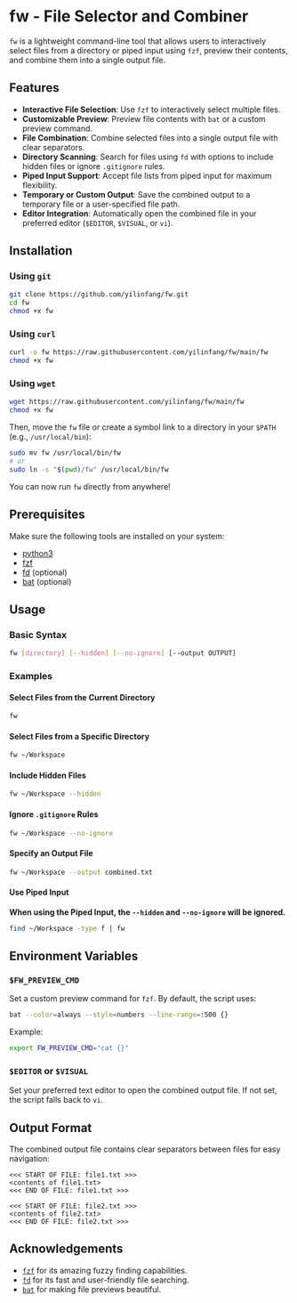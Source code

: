 # fw - File Selector and Combiner

`fw` is a lightweight command-line tool that allows users to interactively select files from a directory or piped input using `fzf`, preview their contents, and combine them into a single output file.

## Features

- **Interactive File Selection**: Use `fzf` to interactively select multiple files.
- **Customizable Preview**: Preview file contents with `bat` or a custom preview command.
- **File Combination**: Combine selected files into a single output file with clear separators.
- **Directory Scanning**: Search for files using `fd` with options to include hidden files or ignore `.gitignore` rules.
- **Piped Input Support**: Accept file lists from piped input for maximum flexibility.
- **Temporary or Custom Output**: Save the combined output to a temporary file or a user-specified file path.
- **Editor Integration**: Automatically open the combined file in your preferred editor (`$EDITOR`, `$VISUAL`, or `vi`).

## Installation

### Using `git`

```bash
git clone https://github.com/yilinfang/fw.git
cd fw
chmod +x fw
```

### Using `curl`

```bash
curl -o fw https://raw.githubusercontent.com/yilinfang/fw/main/fw
chmod +x fw
```

### Using `wget`

```bash
wget https://raw.githubusercontent.com/yilinfang/fw/main/fw
chmod +x fw
```

Then, move the `fw` file or create a symbol link to a directory in your `$PATH` (e.g., `/usr/local/bin`):

```bash
sudo mv fw /usr/local/bin/fw
# or
sudo ln -s "$(pwd)/fw" /usr/local/bin/fw
```

You can now run `fw` directly from anywhere!

## Prerequisites

Make sure the following tools are installed on your system:

- [python3](https://www.python.org/)
- [fzf](https://github.com/junegunn/fzf)
- [fd](https://github.com/sharkdp/fd) (optional)
- [bat](https://github.com/sharkdp/bat) (optional)

## Usage

### Basic Syntax

```bash
fw [directory] [--hidden] [--no-ignore] [--output OUTPUT]
```

### Examples

#### Select Files from the Current Directory

```bash
fw
```

#### Select Files from a Specific Directory

```bash
fw ~/Workspace
```

#### Include Hidden Files

```bash
fw ~/Workspace --hidden
```

#### Ignore `.gitignore` Rules

```bash
fw ~/Workspace --no-ignore
```

#### Specify an Output File

```bash
fw ~/Workspace --output combined.txt
```

#### Use Piped Input

**When using the Piped Input, the `--hidden` and `--no-ignore` will be ignored.**

```bash
find ~/Workspace -type f | fw
```

## Environment Variables

### `$FW_PREVIEW_CMD`

Set a custom preview command for `fzf`. By default, the script uses:

```bash
bat --color=always --style=numbers --line-range=:500 {}
```

Example:

```bash
export FW_PREVIEW_CMD="cat {}"
```

### `$EDITOR` or `$VISUAL`

Set your preferred text editor to open the combined output file. If not set, the script falls back to `vi`.

## Output Format

The combined output file contains clear separators between files for easy navigation:

```
<<< START OF FILE: file1.txt >>>
<contents of file1.txt>
<<< END OF FILE: file1.txt >>>

<<< START OF FILE: file2.txt >>>
<contents of file2.txt>
<<< END OF FILE: file2.txt >>>
```

## Acknowledgements

- [`fzf`](https://github.com/junegunn/fzf) for its amazing fuzzy finding capabilities.
- [`fd`](https://github.com/sharkdp/fd) for its fast and user-friendly file searching.
- [`bat`](https://github.com/sharkdp/bat) for making file previews beautiful.
